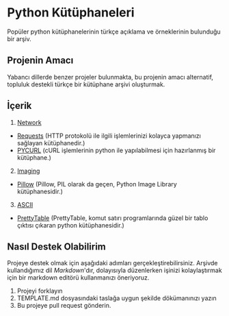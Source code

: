 # Python Kütüphaneleri
Popüler python kütüphanelerinin türkçe açıklama ve örneklerinin bulunduğu bir arşiv.

## Projenin Amacı
Yabancı dillerde benzer projeler bulunmakta, bu projenin amacı alternatif, topluluk destekli türkçe bir kütüphane arşivi oluşturmak.

## İçerik
1. [Network](https://github.com/MuhammetDilmac/PythonKutuphaneleri/blob/master/network/)
 * [Requests](https://github.com/MuhammetDilmac/PythonKutuphaneleri/blob/master/network/requests.md)
 (HTTP protokolü ile ilgili işlemlerinizi kolayca yapmanızı sağlayan kütüphanedir.)
 * [PYCURL](https://github.com/MuhammetDilmac/PythonKutuphaneleri/blob/master/network/curl.md)
 (cURL işlemlerinin python ile yapılabilmesi için hazırlanmış bir kütüphane.)

2. [Imaging](https://github.com/MuhammetDilmac/PythonKutuphaneleri/blob/master/imaging/)
 * [Pillow](https://github.com/MuhammetDilmac/PythonKutuphaneleri/blob/master/imaging/pillow.md) (Pillow, PIL olarak da geçen, Python Image Library kütüphanesidir.)
 
3. [ASCII](https://github.com/MuhammetDilmac/PythonKutuphaneleri/tree/master/ASCII)
 * [PrettyTable](https://github.com/MuhammetDilmac/PythonKutuphaneleri/blob/master/ASCII/prettytable.md)
 (PrettyTable, komut satırı programlarında güzel bir tablo çıktısı çıkaran python kütüphanesidir.)

## Nasıl Destek Olabilirim
Projeye destek olmak için aşağıdaki adımları gerçekleştirebilirsiniz. Arşivde kullandığımız dil _Markdown_'dır, dolayısıyla düzenlerken işinizi kolaylaştırmak için bir markdown editörü kullanmanızı öneriyoruz.

1. Projeyi forklayın
2. TEMPLATE.md dosyasındaki taslağa uygun şekilde dökümanınızı yazın
3. Bu projeye pull request gönderin.
